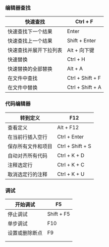 ### 编辑器查找

| 快速查找               | Ctrl + F         |
| ---------------------- | ---------------- |
| 快速查找下一个结果     | Enter            |
| 快速查找上一个结果     | Shift + Enter    |
| 快速查找并展开下拉列表 | Alt + 向下键     |
| 快速替换               | Ctrl + H         |
| 快速替换的全部替换     | Alt + A          |
| 在文件中查找           | Ctrl + Shift + F |
| 在文件中替换           | Ctrl + Shift + A |



### 代码编辑器

| 转到定义           | F12              |
| ------------------ | ---------------- |
| 查看定义           | Alt + F12        |
| 在当前行插入空行   | Ctrl + Enter     |
| 保存所有文件和项目 | Ctrl + Shift + S |
| 自动对齐所有代码   | Ctrl + K + D     |
| 注释选定行         | Ctrl + K + C     |
| 取消选定行的注释   | Ctrl + K + U     |

### 调试

| 开始调试       | F5         |
| -------------- | ---------- |
| 停止调试       | Shift + F5 |
| 单步调试       | F10        |
| 设置或删除断点 | F9         |
|                |            |
|                |            |

